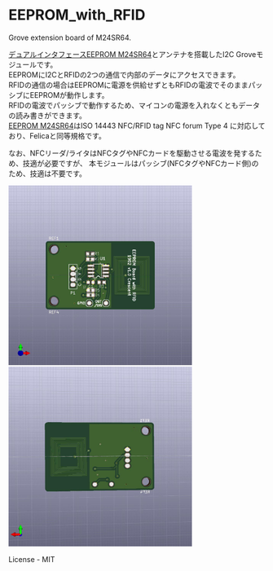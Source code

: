 # EEPROM_with_RFID
Grove extension board of M24SR64.



[デュアルインタフェースEEPROM M24SR64][1]とアンテナを搭載したI2C Groveモジュールです。  
EEPROMにI2CとRFIDの2つの通信で内部のデータにアクセスできます。  
RFIDの通信の場合はEEPROMに電源を供給せずともRFIDの電波でそのままパッシブにEEPROMが動作します。  
RFIDの電波でパッシブで動作するため、マイコンの電源を入れなくともデータの読み書きができます。  
[EEPROM M24SR64][1]はISO 14443 NFC/RFID tag NFC forum Type 4 に対応しており、Felicaと同等規格です。
  
なお、NFCリーダ/ライタはNFCタグやNFCカードを駆動させる電波を発するため、技適が必要ですが、
本モジュールはパッシブ(NFCタグやNFCカード側)のため、技適は不要です。

 <img src="https://github.com/meerstern/EEPROM_with_RFID/blob/master/img1.jpg" width="360">
 <img src="https://github.com/meerstern/EEPROM_with_RFID/blob/master/img2.jpg" width="360">
 
[1]: https://www.st.com/ja/nfc/m24sr64-y.html "*1"

License - MIT
